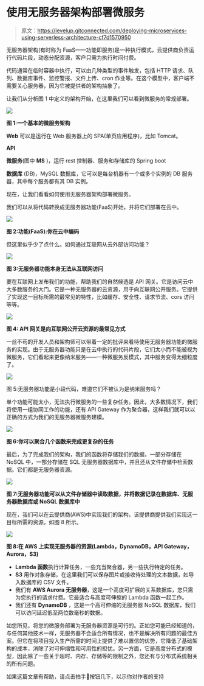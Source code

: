 # 使用无服务器架构部署微服务

> 原文：<https://levelup.gitconnected.com/deploying-microservices-using-serverless-architecture-cf7d1570950>

无服务器架构(有时称为 FaaS——功能即服务)是一种执行模式，云提供商负责运行代码片段，动态分配资源，客户只需为执行时间付费。

代码通常在临时容器中执行，可以由几种类型的事件触发，包括 HTTP 请求、队列、数据库事件、监控警报、文件上传、cron 作业等。在这个模型中，客户端不需要关心服务器，因为它被提供者的架构抽象了。

让我们从分析图 1 中定义的架构开始，在这里我们可以看到微服务的常规部署。

![](img/2aae7785e3fdd8e058aaf26ac3b0c49f.png)

**图 1:一个基本的微服务架构**

**Web** 可以是运行在 Web 服务器上的 SPA(单页应用程序)，比如 Tomcat。

**API**

**微服务**(图中 **MS** )，运行 rest 控制器、服务和存储库的 Spring boot

**数据库** (DB)，MySQL 数据库，它可以是每台机器有一个或多个实例的 DB 服务器，其中每个服务都有其 DB 实例。

现在，让我们看看如何使用无服务器架构部署微服务。

我们可以从将代码转换成无服务器功能(FaaS)开始，并将它们部署在云中。

![](img/eae25991b61ccf050d0a0aa59636c77e.png)

**图 2:功能(FaaS):你在云中编码**

但这里似乎少了点什么。如何通过互联网从云外部访问功能？

![](img/e9540019666b3118d62a3352924800ef.png)

**图 3:无服务器功能本身无法从互联网访问**

要在互联网上发布我们的功能，帮助我们的自然候选是 API 网关。它是访问云中大多数服务的大门。它是一种无服务器的云资源，用于向互联网公开服务。它提供了实现这一目标所需的最常见的特性，比如缓存、安全性、请求节流、cors 访问等等。

![](img/6b95280cabfb5d9accf2b88d10c0d611.png)

**图 4: API 网关是向互联网公开云资源的最常见方式**

一丝不苟的开发人员和架构师可以带着一定的批评来看待使用无服务器功能的微服务的实现。由于无服务器功能只是在云中执行的代码片段，它们太小而不能被视为微服务，它们看起来更像纳米服务——一种微服务反模式，其中服务变得太细粒度了。

![](img/8fca1566e57a5a26f1f0dec802632c21.png)

图 5:无服务器功能是小段代码，难道它们不被认为是纳米服务吗？

单个功能可能太小，无法执行微服务的一些复杂任务。因此，大多数情况下，我们将使用一组协同工作的功能，还有 API Gateway 作为聚合器，这样我们就可以以正确的方式为我们的无服务器微服务建模。

![](img/609939a20fb18dbec54ea1e0a7956cb3.png)

**图 6:你可以聚合几个函数来完成更复杂的任务**

最后，为了完成我们的架构，我们的函数将存储我们的数据，一部分存储在 NoSQL 中，一部分存储在 SQL 无服务器数据库中，并且还从文件存储中检索数据。它们都是无服务器资源。

![](img/e5448c27e5d4a5c143851b7a64fa2d34.png)

**图 7:无服务器功能可以从文件存储器中读取数据，并将数据记录在数据库、无服务器数据库或 NoSQL 数据库中**

现在，我们可以在云提供商(AWS)中实现我们的架构，该提供商提供我们实现这一目标所需的资源，如图 8 所示。

![](img/28de674c0b4350c1d461d505eb3bcaa2.png)

**图 8:在 AWS 上实现无服务器的资源(Lambda，DynamoDB，API Gateway，Aurora，S3)**

*   **Lambda 函数**执行计算任务，一些充当聚合器，另一些执行特定的任务。
*   **S3** 用作对象存储，在这里我们可以保存图片或接收待处理的文本数据，如导入数据库的 CSV 文件。
*   我们有 **AWS Aurora 无服务器**，这是一个高度可扩展的关系数据库，您只需为您执行的请求付费。它最适合与高度可伸缩的 Lambda 函数一起工作。
*   我们还有 **DynamoDB** ，这是一个高可伸缩的无服务器 NoSQL 数据库，我们可以访问延迟低至两位数毫秒的数据。

如您所见，将您的微服务部署为无服务器资源是可行的。正如您可能已经知道的，与任何其他技术一样，无服务器不会适合所有情况，也不是解决所有问题的最佳方案。但它在将项目投入生产所需的时间上提供了难以置信的优势，它降低了基础架构的成本，消除了对可伸缩性和可用性的担忧。另一方面，它是高度分布式的模型，因此除了一些关于超时、内存、存储等的限制之外，您还有与分布式系统相关的所有问题。

如果这篇文章有帮助，请点击拍手👏按钮几下，以示你对作者的支持